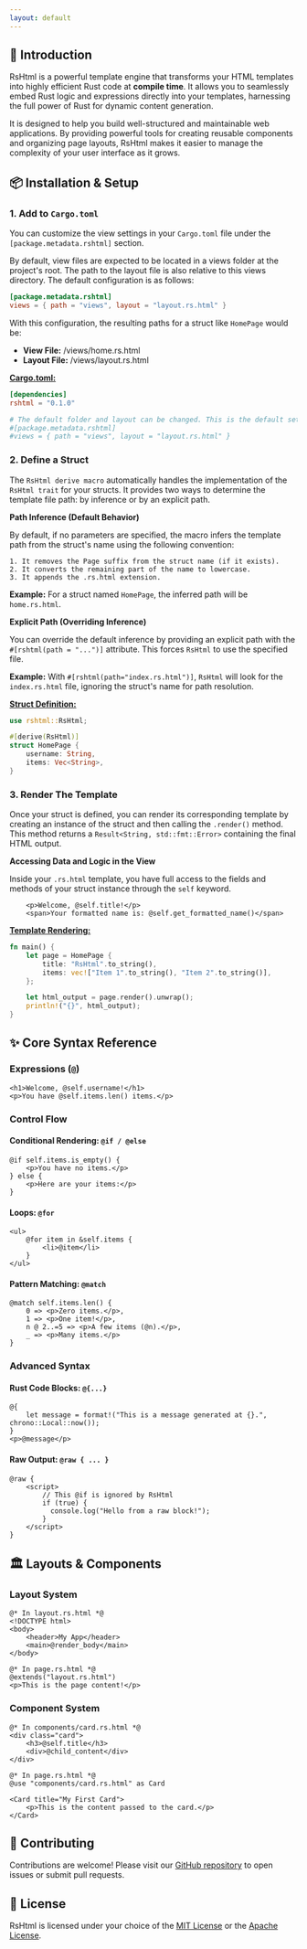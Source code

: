 ```yaml
---
layout: default
---
```


## 🚀 Introduction

RsHtml is a powerful template engine that transforms 
your HTML templates into highly efficient Rust code at **compile time**. 
It allows you to seamlessly embed Rust logic and expressions directly 
into your templates, harnessing the full power of Rust for 
dynamic content generation.

It is designed to help you build well-structured and maintainable web applications. 
By providing powerful tools for creating reusable components and 
organizing page layouts, RsHtml makes it easier to manage the complexity 
of your user interface as it grows.

## 📦 Installation & Setup

### 1. Add to `Cargo.toml`

You can customize the view settings in your `Cargo.toml` file under the `[package.metadata.rshtml]` section.

By default, view files are expected to be located in a views folder at the project's root. The path to the layout file is also relative to this views directory. The default configuration is as follows:
```toml
[package.metadata.rshtml]
views = { path = "views", layout = "layout.rs.html" }
```
With this configuration, the resulting paths for a struct like `HomePage` would be:
- **View File:** <project-root>/views/home.rs.html
- **Layout File:** <project-root>/views/layout.rs.html

<u><strong>Cargo.toml:</strong></u>
```toml
[dependencies]
rshtml = "0.1.0"

# The default folder and layout can be changed. This is the default setup:
#[package.metadata.rshtml]
#views = { path = "views", layout = "layout.rs.html" }
```

### 2. Define a Struct

The `RsHtml derive macro` automatically handles the implementation of the `RsHtml trait` for your structs. 
It provides two ways to determine the template file path: by inference or by an explicit path.

**Path Inference (Default Behavior)**

By default, if no parameters are specified, the macro infers the template path from 
the struct's name using the following convention:

    1. It removes the Page suffix from the struct name (if it exists).
    2. It converts the remaining part of the name to lowercase.
    3. It appends the .rs.html extension.

**Example:**
For a struct named `HomePage`, the inferred path will be `home.rs.html`.

**Explicit Path (Overriding Inference)**

You can override the default inference by providing an explicit path with the 
`#[rshtml(path = "...")]` attribute. This forces `RsHtml` to use the specified file.

**Example:**
With `#[rshtml(path="index.rs.html")]`, `RsHtml` will look for the `index.rs.html` file, 
ignoring the struct's name for path resolution.

<u><strong>Struct Definition:</strong></u>
```rust
use rshtml::RsHtml;

#[derive(RsHtml)]
struct HomePage {
    username: String,
    items: Vec<String>,
}
```

### 3. Render The Template
Once your struct is defined, you can render its corresponding template by creating 
an instance of the struct and then calling the `.render()` method. 
This method returns a `Result<String, std::fmt::Error>` containing the final HTML output.

**Accessing Data and Logic in the View**

Inside your `.rs.html` template, you have full access to the 
fields and methods of your struct instance through the `self` keyword.
```razor
    <p>Welcome, @self.title!</p>
    <span>Your formatted name is: @self.get_formatted_name()</span>
```

<u><strong>Template Rendering:</strong></u>
```rust
fn main() {
    let page = HomePage {
        title: "RsHtml".to_string(),
        items: vec!["Item 1".to_string(), "Item 2".to_string()],
    };

    let html_output = page.render().unwrap();
    println!("{}", html_output);
}
```

## ✨ Core Syntax Reference

### Expressions (`@`)

```razor
<h1>Welcome, @self.username!</h1>
<p>You have @self.items.len() items.</p>
```

### Control Flow

#### Conditional Rendering: `@if / @else`

```razor
@if self.items.is_empty() {
    <p>You have no items.</p>
} else {
    <p>Here are your items:</p>
}
```

#### Loops: `@for`

```razor
<ul>
    @for item in &self.items {
        <li>@item</li>
    }
</ul>
```

#### Pattern Matching: `@match`

```razor
@match self.items.len() {
    0 => <p>Zero items.</p>,
    1 => <p>One item!</p>,
    n @ 2..=5 => <p>A few items (@n).</p>,
    _ => <p>Many items.</p>
}
```

### Advanced Syntax

#### Rust Code Blocks: `@{...}`

```razor
@{
    let message = format!("This is a message generated at {}.", chrono::Local::now());
}
<p>@message</p>
```

#### Raw Output: `@raw { ... }`

```razor
@raw {
    <script>
        // This @if is ignored by RsHtml
        if (true) {
          console.log("Hello from a raw block!");
        }
    </script>
}
```

## 🏛️ Layouts & Components

### Layout System

```razor
@* In layout.rs.html *@
<!DOCTYPE html>
<body>
    <header>My App</header>
    <main>@render_body</main>
</body>

@* In page.rs.html *@
@extends("layout.rs.html")
<p>This is the page content!</p>
```

### Component System

```razor
@* In components/card.rs.html *@
<div class="card">
    <h3>@self.title</h3>
    <div>@child_content</div>
</div>

@* In page.rs.html *@
@use "components/card.rs.html" as Card

<Card title="My First Card">
    <p>This is the content passed to the card.</p>
</Card>
```

## 🤝 Contributing

Contributions are welcome! Please visit our 
[GitHub repository](https://github.com/rshtml/rshtml) 
to open issues or submit pull requests.

## 📜 License

RsHtml is licensed under your choice of the 
[MIT License](https://github.com/rshtml/rshtml/blob/main/LICENSE-MIT) or the 
[Apache License](https://github.com/rshtml/rshtml/blob/main/LICENSE-APACHE).
